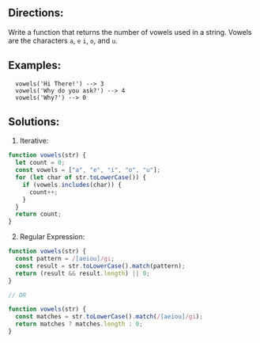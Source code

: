 ## Directions:

Write a function that returns the number of vowels used in a string. Vowels are the characters `a`, `e` `i`, `o`, and `u`.

## Examples:

```
  vowels('Hi There!') --> 3
  vowels('Why do you ask?') --> 4
  vowels('Why?') --> 0
```

## Solutions:

1. Iterative:

```js
function vowels(str) {
  let count = 0;
  const vowels = ["a", "e", "i", "o", "u"];
  for (let char of str.toLowerCase()) {
    if (vowels.includes(char)) {
      count++;
    }
  }
  return count;
}
```

2. Regular Expression:

```js
function vowels(str) {
  const pattern = /[aeiou]/gi;
  const result = str.toLowerCase().match(pattern);
  return (result && result.length) || 0;
}

// OR

function vowels(str) {
  const matches = str.toLowerCase().match(/[aeiou]/gi);
  return matches ? matches.length : 0;
}
```
